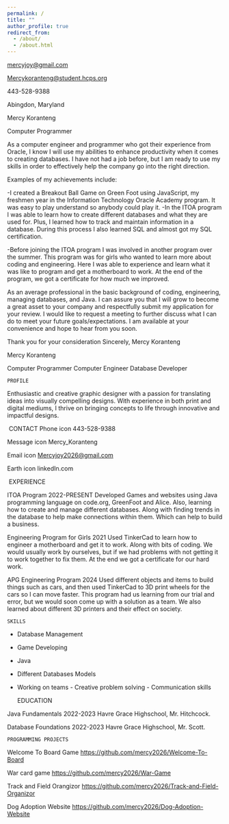 ```yaml
---
permalink: /
title: ""
author_profile: true
redirect_from: 
  - /about/
  - /about.html
---
```

 

mercyjoy@gmail.com 

Mercykoranteng@student.hcps.org 

443-528-9388 

Abingdon, Maryland 

Mercy Koranteng 

Computer Programmer 

As a computer engineer and programmer who got their experience from Oracle, I know I will use my abilities to enhance productivity when it comes to creating databases. I have not had a job before, but I am ready to use my skills in order to effectively help the company go into the right direction. 

Examples of my achievements include: 

-I created a Breakout Ball Game on Green Foot using JavaScript, my freshmen year in the Information Technology Oracle Academy program. It was easy to play understand so anybody could play it. 
-In the ITOA program I was able to learn how to create different databases and what they are used for. Plus, I learned how to track and maintain information in a database. During this process I also learned SQL and almost got my SQL certification. 

-Before joining the ITOA program I was involved in another program over the summer. This program was for girls who wanted to learn more about coding and engineering. Here I was able to experience and learn what it was like to program and get a motherboard to work. At the end of the program, we got a certificate for how much we improved. 

As an average professional in the basic background of coding, engineering, managing databases, and Java. I can assure you that I will grow to become a great asset to your company and respectfully submit my application for your review. I would like to request a meeting to further discuss what I can do to meet your future goals/expectations. I am available at your convenience and hope to hear from you soon. 

Thank you for your consideration 
Sincerely, 
Mercy Koranteng



 
Mercy Koranteng 

Computer Programmer 
Computer Engineer 
Database Developer 


    ​​PROFILE​ 
​​Enthusiastic and creative graphic designer with a passion for translating ideas into visually compelling designs. With experience in both print and digital mediums, I thrive on bringing concepts to life through innovative and impactful designs.​ 


​​    CONTACT​ 
  Phone icon 
443-528-9388 

  Message icon 
Mercy_Koranteng 

  Email icon 
Mercyjoy2026@gmail.com 

  Earth icon 
linkedIn.com 



​​    EXPERIENCE​

  ITOA Program 
  2022-PRESENT 
Developed Games and websites using Java programming language on code.org, GreenFoot and Alice. Also, learning how to create and manage different databases. Along with finding trends in the database to help make connections within them. Which can help to build a business.  

  Engineering Program for Girls 
  2021
Used TinkerCad to learn how to engineer a motherboard and get it to work. Along with bits of coding. We would usually work by ourselves, but if we had problems with not getting it to work together to fix them. At the end we got a certificate for our hard work. 

  APG Engineering Program 
  2024 
Used different objects and items to build things such as cars, and then used TinkerCad to 3D print wheels for the cars so I can move faster. This program had us learning from our trial and error, but we would soon come up with a solution as a team. We also learned about different 3D printers and their effect on society.
 

    SKILLS
-  Database Management 
-  Game Developing 
-  Java 
-  Different Databases Models 
-  Working on teams 
​​-  Creative problem solving​ 
​​-  Communication skills​ 



    EDUCATION
   
  Java Fundamentals 
  2022-2023 
Havre Grace Highschool, Mr. Hitchcock. 

  Database Foundations 
  2022-2023 
Havre Grace Highschool, Mr. Scott. 



    PROGRAMMING PROJECTS
    
  Welcome To Board Game
https://github.com/mercy2026/Welcome-To-Board

  War card game
https://github.com/mercy2026/War-Game

  Track and Field Orangizor
https://github.com/mercy2026/Track-and-Field-Organizor

  Dog Adoption Website
https://github.com/mercy2026/Dog-Adoption-Website
